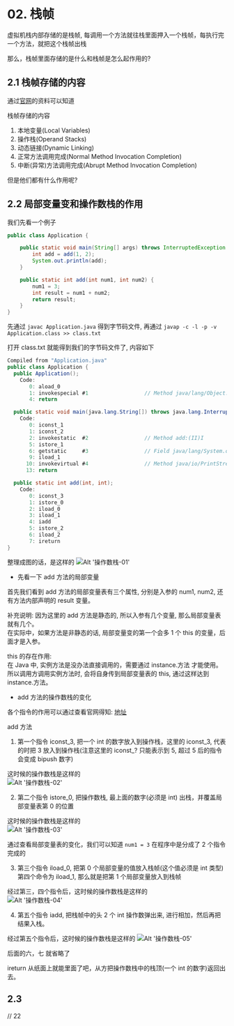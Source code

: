 # 02. 栈帧

虚拟机栈内部存储的是栈帧, 每调用一个方法就往栈里面押入一个栈帧，每执行完一个方法，就把这个栈帧出栈

那么，栈帧里面存储的是什么和栈帧是怎么起作用的?


## 2.1 栈帧存储的内容
通过[官网](https://docs.oracle.com/javase/specs/jvms/se8/html/jvms-2.html#jvms-2.6)的资料可以知道

栈帧存储的内容

1. 本地变量(Local Variables)
2. 操作栈(Operand Stacks)
3. 动态链接(Dynamic Linking)
4. 正常方法调用完成(Normal Method Invocation Completion)
5. 中断(异常)方法调用完成(Abrupt Method Invocation Completion)

但是他们都有什么作用呢?

## 2.2 局部变量变和操作数栈的作用

我们先看一个例子

```java
public class Application {

    public static void main(String[] args) throws InterruptedException {
        int add = add(1, 2);
        System.out.println(add);
    }

    public static int add(int num1, int num2) {
        num1 = 3;
        int result = num1 + num2;
        return result;
    }
}
```

先通过 `javac Application.java`
得到字节码文件, 再通过 `javap -c -l -p -v Application.class >> class.txt`

打开 class.txt 就能得到我们的字节码文件了, 内容如下
```java
Compiled from "Application.java"
public class Application {
  public Application();
    Code:
       0: aload_0
       1: invokespecial #1                  // Method java/lang/Object."<init>":()V
       4: return

  public static void main(java.lang.String[]) throws java.lang.InterruptedException;
    Code:
       0: iconst_1
       1: iconst_2
       2: invokestatic  #2                  // Method add:(II)I
       5: istore_1
       6: getstatic     #3                  // Field java/lang/System.out:Ljava/io/PrintStream;
       9: iload_1
      10: invokevirtual #4                  // Method java/io/PrintStream.println:(I)V
      13: return

  public static int add(int, int);
    Code:
       0: iconst_3
       1: istore_0
       2: iload_0
       3: iload_1
       4: iadd
       5: istore_2
       6: iload_2
       7: ireturn
}
```


整理成图的话，是这样的
![Alt '操作数栈-01'](https://s3.ax1x.com/2021/01/24/sq9smj.png)


* 先看一下 add 方法的局部变量

首先我们看到 add 方法的局部变量表有三个属性, 分别是入参的 num1, num2, 还有方法内部声明的 result 变量。

补充说明: 因为这里的 add 方法是静态的, 所以入参有几个变量, 那么局部变量表就有几个。  
在实际中，如果方法是非静态的话, 局部变量变的第一个会多 1 个 this 的变量，后面才是入参。

this 的存在作用:  
在 Java 中, 实例方法是没办法直接调用的，需要通过 instance.方法 才能使用。所以调用方调用实例方法时, 会将自身传到局部变量表的 this, 通过这样达到 instance.方法。

* add 方法的操作数栈的变化

各个指令的作用可以通过查看官网得知: [地址](https://docs.oracle.com/javase/specs/jvms/se8/html/jvms-6.html#jvms-6.5)


add 方法  
1. 第一个指令 iconst_3, 把一个 int 的数字放入到操作栈，这里的 iconst_3, 代表的时把 3 放入到操作栈(注意这里的 iconst_? 只能表示到 5, 超过 5 后的指令会变成 bipush 数字)

这时候的操作数栈是这样的  
![Alt '操作数栈-02'](https://s3.ax1x.com/2021/01/24/sqPcWV.png)

2. 第二个指令 istore_0, 把操作数栈, 最上面的数字(必须是 int) 出栈，并覆盖局部变量表第 0 的位置

这时候的操作数栈是这样的  
![Alt '操作数栈-03'](https://s3.ax1x.com/2021/01/24/sqP4eJ.png)

通过查看局部变量表的变化，我们可以知道 `num1 = 3` 在程序中是分成了 2 个指令完成的

3. 第三个指令 iload_0, 把第 0 个局部变量的值放入栈帧(这个值必须是 int 类型)    
第四个命令为 iload_1, 那么就是把第 1 个局部变量放入到栈帧

经过第三，四个指令后，这时候的操作数栈是这样的  
![Alt '操作数栈-04'](https://s3.ax1x.com/2021/01/24/sqi01K.png)

4. 第五个指令 iadd, 把栈帧中的头 2 个 int 操作数弹出来, 进行相加，然后再把结果入栈。

经过第五个指令后，这时候的操作数栈是这样的
![Alt '操作数栈-05'](https://s3.ax1x.com/2021/01/24/sqFVgK.png)

后面的六，七 就省略了

ireturn 从纸面上就能里面了吧，从方把操作数栈中的栈顶(一个 int 的数字)返回出去。

## 2.3 

// 22